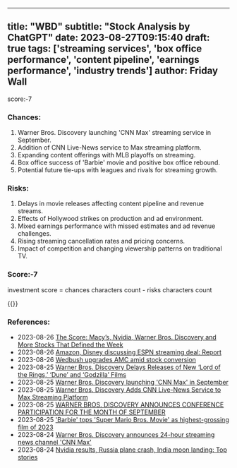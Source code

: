 
---
title: "WBD"
subtitle: "Stock Analysis by ChatGPT"
date: 2023-08-27T09:15:40
draft: true
tags: ['streaming services', 'box office performance', 'content pipeline', 'earnings performance', 'industry trends']
author: Friday Wall
---

score:-7
### Chances:
1. Warner Bros. Discovery launching 'CNN Max' streaming service in September.
2. Addition of CNN Live-News service to Max streaming platform.
3. Expanding content offerings with MLB playoffs on streaming.
4. Box office success of 'Barbie' movie and positive box office rebound.
5. Potential future tie-ups with leagues and rivals for streaming growth.
### Risks:
1. Delays in movie releases affecting content pipeline and revenue streams.
2. Effects of Hollywood strikes on production and ad environment.
3. Mixed earnings performance with missed estimates and ad revenue challenges.
4. Rising streaming cancellation rates and pricing concerns.
5. Impact of competition and changing viewership patterns on traditional TV.
### Score:-7
investment score = chances characters count - risks characters count

{{<tradingview symbol="NASDAQ:WBD">}}
### References:
- 2023-08-26 [The Score: Macy’s, Nvidia, Warner Bros. Discovery and More Stocks That Defined the Week](https://finance.yahoo.com/m/791e4b6b-d533-31c5-a95b-c92a8b0c245e/the-score%3A-macy%E2%80%99s%2C-nvidia%2C.html?.tsrc=rss)
- 2023-08-26 [Amazon, Disney discussing ESPN streaming deal: Report](https://finance.yahoo.com/video/amazon-disney-discussing-espn-streaming-202622848.html?.tsrc=rss)
- 2023-08-26 [Wedbush upgrades AMC amid stock conversion](https://finance.yahoo.com/video/wedbush-upgrades-amc-amid-stock-201404408.html?.tsrc=rss)
- 2023-08-25 [Warner Bros. Discovery Delays Releases of New ‘Lord of the Rings,’ ‘Dune’ and ‘Godzilla’ Films](https://finance.yahoo.com/m/d2b4a346-cd15-37cd-bbeb-0e8987ea1ebd/warner-bros.-discovery-delays.html?.tsrc=rss)
- 2023-08-25 [Warner Bros. Discovery launching 'CNN Max' in September](https://finance.yahoo.com/video/warner-bros-discovery-launching-cnn-205849672.html?.tsrc=rss)
- 2023-08-25 [Warner Bros. Discovery Adds CNN Live-News Service to Max Streaming Platform](https://finance.yahoo.com/m/e26de700-4416-36b1-a154-7fc8176f85f6/warner-bros.-discovery-adds.html?.tsrc=rss)
- 2023-08-25 [WARNER BROS. DISCOVERY ANNOUNCES CONFERENCE PARTICIPATION FOR THE MONTH OF SEPTEMBER](https://finance.yahoo.com/news/warner-bros-discovery-announces-conference-200500160.html?.tsrc=rss)
- 2023-08-25 ['Barbie' tops 'Super Mario Bros. Movie' as highest-grossing film of 2023](https://finance.yahoo.com/news/barbie-tops-super-mario-bros-movie-as-highest-grossing-film-of-2023-172503946.html?.tsrc=rss)
- 2023-08-24 [Warner Bros. Discovery announces 24-hour streaming news channel 'CNN Max'](https://finance.yahoo.com/news/warner-bros-discovery-announces-24-hour-streaming-news-channel-cnn-max-131307062.html?.tsrc=rss)
- 2023-08-24 [Nvidia results, Russia plane crash, India moon landing: Top stories](https://finance.yahoo.com/video/nvidia-results-russia-plane-crash-214125030.html?.tsrc=rss)


                